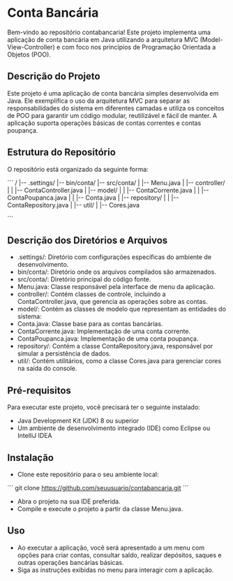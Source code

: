 # Conta Bancária
Bem-vindo ao repositório contabancaria! Este projeto implementa uma aplicação de conta bancária em Java utilizando a arquitetura MVC (Model-View-Controller) e com foco nos princípios de Programação Orientada a Objetos (POO).

## Descrição do Projeto
Este projeto é uma aplicação de conta bancária simples desenvolvida em Java. Ele exemplifica o uso da arquitetura MVC para separar as responsabilidades do sistema em diferentes camadas e utiliza os conceitos de POO para garantir um código modular, reutilizável e fácil de manter. A aplicação suporta operações básicas de contas correntes e contas poupança.

## Estrutura do Repositório
O repositório está organizado da seguinte forma:

´´´
/
|-- .settings/
|-- bin/conta/
|-- src/conta/
|   |-- Menu.java
|   |-- controller/
|   |   |-- ContaController.java
|   |-- model/
|   |   |-- ContaCorrente.java
|   |   |-- ContaPoupanca.java
|   |   |-- Conta.java
|   |-- repository/
|   |   |-- ContaRepository.java
|   |-- util/
|       |-- Cores.java

´´´

## Descrição dos Diretórios e Arquivos
- .settings/: Diretório com configurações específicas do ambiente de desenvolvimento.
- bin/conta/: Diretório onde os arquivos compilados são armazenados.
- src/conta/: Diretório principal do código fonte.
- Menu.java: Classe responsável pela interface de menu da aplicação.
- controller/: Contém classes de controle, incluindo a ContaController.java, que gerencia as operações sobre as contas.
- model/: Contém as classes de modelo que representam as entidades do sistema:
- Conta.java: Classe base para as contas bancárias.
- ContaCorrente.java: Implementação de uma conta corrente.
- ContaPoupanca.java: Implementação de uma conta poupança.
- repository/: Contém a classe ContaRepository.java, responsável por simular a persistência de dados.
- util/: Contém utilitários, como a classe Cores.java para gerenciar cores na saída do console.

## Pré-requisitos
Para executar este projeto, você precisará ter o seguinte instalado:

- Java Development Kit (JDK) 8 ou superior
- Um ambiente de desenvolvimento integrado (IDE) como Eclipse ou IntelliJ IDEA

## Instalação
- Clone este repositório para o seu ambiente local:

´´´
git clone https://github.com/seuusuario/contabancaria.git
´´´
- Abra o projeto na sua IDE preferida.
- Compile e execute o projeto a partir da classe Menu.java.

## Uso
- Ao executar a aplicação, você será apresentado a um menu com opções para criar contas, consultar saldo, realizar depósitos, saques e outras operações bancárias básicas.
- Siga as instruções exibidas no menu para interagir com a aplicação.